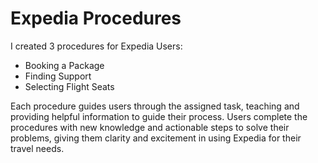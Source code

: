 # Expedia Procedures

I created 3 procedures for Expedia Users:

- Booking a Package
- Finding Support
- Selecting Flight Seats

Each procedure guides users through the assigned task, teaching and providing helpful information to guide their process. Users complete the procedures with new knowledge and actionable steps to solve their problems, giving them clarity and excitement in using Expedia for their travel needs.